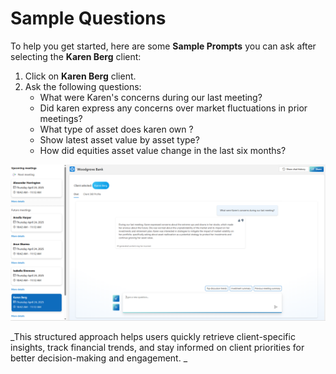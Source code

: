 # Sample Questions

To help you get started, here are some **Sample Prompts** you can ask after selecting the **Karen Berg** client:

1. Click on **Karen Berg** client.
2. Ask the following questions:
   - What were Karen's concerns during our last meeting?
   - Did karen express any concerns over market fluctuations in prior meetings?
   - What type of asset does karen own ?
   - Show latest asset value by asset type?
   - How did equities asset value change in the last six months?

  
![GenerateDraft](images/CA-GPQuestion.png)


_This structured approach helps users quickly retrieve client-specific insights, track financial trends, and stay informed on client priorities for better decision-making and engagement.
_
